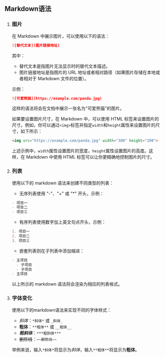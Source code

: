 ## Markdown语法

1. ### 图片

   在 Markdown 中展示图片，可以使用以下的语法：
   ```markdown
   ![替代文本](图片链接地址)
   ```
   其中：
   - 替代文本是指图片无法显示时的替代文本描述。
   - 图片链接地址是指图片的 URL 地址或者相对路径（如果图片存储在本地或者相对于 Markdown 文件的位置）。

   示例：
   ```markdown
   ![可爱熊猫](https://example.com/panda.jpg)
   ```
   这样的语法将会在文档中展示一张名为"可爱熊猫"的图片。

   如果要设置图片尺寸，在 Markdown 中，可以使用 HTML 标签来设置图片的尺寸。例如，你可以通过`<img>`标签并指定`width`和`height`属性来设置图片的尺寸，如下所示：

   ```html
   <img src="https://example.com/panda.jpg" width="300" height="200">
   ```

   上述示例中，`width`属性设置图片的宽度，`height`属性设置图片的高度。这样，在 Markdown 中使用 HTML 标签可以让你更精确地控制图片的尺寸。

2. ### 列表

   使用以下的 markdown 语法来创建不同类型的列表：

   - 无序列表使用 "-"、"+" 或 "*" 开头，示例：


   ```markdown
   - 项目一
   - 项目二
   - 项目三
   ```

   - 有序列表使用数字加上英文句点开头，示例：


   ```markdown
   1. 项目一
   2. 项目二
   3. 项目三
   ```

   - 嵌套列表则在子列表中添加缩进：


   ```markdown
   - 主项目
     - 子项目
     - 子项目
   - 主项目
   ```

   以上所示的 markdown 语法将会渲染为相应的列表格式。

3. ### 字体变化

   使用以下的markdown语法来实现不同的字体样式：

   - *斜体*：`*斜体*` 或 `_斜体_`
   - **粗体**：`**粗体**` 或 `__粗体__`
   - ***粗斜体***：`***粗斜体***`
   - ~~删除线~~：`~~删除线~~`

   举例来说，输入`*斜体*`将显示为*斜体*，输入`**粗体**`将显示为**粗体**。
